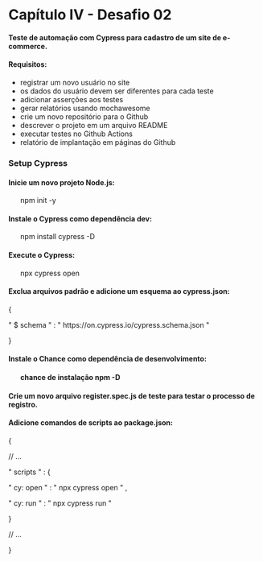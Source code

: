 <h1>Capítulo IV - Desafio 02</h1>

<h4>Teste de automação com Cypress para cadastro de um site de e-commerce.</h4>

<h4>Requisitos:</h4>
<ul>
<li>registrar um novo usuário no site</li>
<li>os dados do usuário devem ser diferentes para cada teste</li>
<li>adicionar asserções aos testes</li>
<li>gerar relatórios usando mochawesome</li>
<li>crie um novo repositório para o Github</li>
<li>descrever o projeto em um arquivo README</li>
<li>executar testes no Github Actions</li>
<li>relatório de implantação em páginas do Github</li>
</ul>

<h3>Setup Cypress</h3>
<h4>Inicie um novo projeto Node.js:</h4> 
  <ul>
	<il>
		npm init -y
	</il>
</ul>

<h4>Instale o Cypress como dependência dev:</h4>
  <ul>
	<il>
		npm install cypress -D
	</il>
</ul>

<h4>Execute o Cypress:</h4>
  <ul>
	<il>
		npx cypress open
	</il>
</ul>

<h4>Exclua arquivos padrão e adicione um esquema ao cypress.json:</h4>

<p>{</p>
   <p>" $ schema " : " https://on.cypress.io/cypress.schema.json "</p>
<p>}</p>

<h4>Instale o Chance como dependência de desenvolvimento:<h4>
  <ul>
	<il>
		chance de instalação npm -D
	</il>
</ul>

<h4>Crie um novo arquivo register.spec.js de teste para testar o processo de registro.</h4>

<h4>Adicione comandos de scripts ao package.json:</h4>

<p>{</p>
   <p>// ...</p>
 <p> " scripts " : {</p>
     <p>" cy: open " : " npx cypress open " ,</p>
     <p>" cy: run " : " npx cypress run "</p>
  <p>}</p>
  <p>// ...</p>
<p>}</p>


